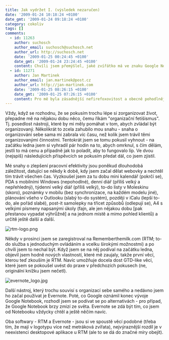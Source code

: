 ```yaml
---
title: Jak vydržet I. (výsledek nezaručen)
date: '2009-01-24 10:18:24 +0100'
date_gmt: '2009-01-24 09:18:24 +0100'
category: cokoliv
tags: []
comments:
  - id: 11263
    author: suchosch
    author_email: suchosch@suchosch.net
    author_url: http://suchosch.net
    date: '2009-01-25 00:24:45 +0100'
    date_gmt: '2009-01-24 23:24:45 +0100'
    content: Chvíli jsem přemýšlel, jaké zvířátko má ve znaku Google Notebook :)) Fajn, žes to napsals, těším se hlavně na postřehy okolo Evernote. Oproti Notebooku mi přijde zásadní rozpoznávání znaků. Víc jsem to ale nezkoumal.
  - id: 11271
    author: Jan Martinek
    author_email: jan.martinek@post.cz
    author_url: http://jan-martinek.com
    date: '2009-01-25 08:26:15 +0100'
    date_gmt: '2009-01-25 07:26:15 +0100'
    content: Pro mě byla zásadnější nefirefoxovitost a obecně pohodlnější práce s aplikací. U Google Notebooku jsem si občas nebyl jistý, co které kliknutí a přesunutí kurzoru provede ;)
---
```

<p>Vždy, když se rozhodnu, že se pokusím trochu lépe si zorganizovat život, přepadne mě na nějakou dobu něco, čemu říkám "organizační fetišismus". Tj. posedlost nástroji, které by mi měly pomáhat v tom, abych zvládal být organizovaný. Několikrát to zcela zahubilo mou snahu - snaha o organizování sebe sama mi zabrala víc času, než kolik jsem trávil těmi organizovanými činnostmi. Tentokrát jsem se tomu pokusil vyhnout - na začátku ledna jsem si vyhradil pár hodin na to, abych omrknul, s čím dělám, jestli to má cenu a případně jak to poladit, aby to fungovalo líp. Ve dvou (nejspíš) následujících příspěvcích se pokusím předat dál, co jsem zjistil.</p>
<p>Mé snahy o zlepšení pracovní efektivity jsou poněkud dlouhodobá záležitost, datující se někdy k době, kdy jsem začal dělat webovky a nechtěl tím trávit všechen čas. Vyzkoušel jsem za tu dobu mini kalendář (pokrčí se), PDA s mobilními Windows (nepohodlné), denní diář (příliš velký a nepřehledný), týdenní velký diář (příliš velký), to-do listy v Moleskinu (skoro), poznámky v mobilu (bez synchronizace, na každém modelu jiné), plánování všeho v Outlooku (slabý to-do systém), později v iCalu (lepší to-do, ale pořád slabé), post-it samolepky na třicet způsobů (odlepují se), A4 s velkými písmeny napsanými úkoly (fajn, ale jen nějakou dobu [pak přestanou vypadat výhrůžně] a na jednom místě a mimo pohled klientů) a určitě ještě další a další.</p>
<p><img src='/assets/migrated/wp-uploads/2009/01/rtm-logo.png' alt='rtm-logo.png' /></p>
<p>Někdy v prosinci jsem se zaregistroval na Rememberthemilk.com (RTM; to-do služba s jednoduchým ovládáním a vcelku širokými možnostmi) a po chvíli jsem to nechal být. Když jsem se na něj podíval na začátku ledna, objevil jsem hodně nových vlastností, které mě zaujaly, takže první věcí, kterou teď zkouším je RTM. Navíc umožňuje docela dost GTD-like věcí, které jsem se pokoušel uvést do praxe v předchozích pokusech (ne, originální knížku jsem nečetl).</p>
<p><img src='/assets/migrated/wp-uploads/2009/01/evernote_logo.jpg' alt='evernote_logo.jpg' /></p>
<p>Další nástroj, který trochu souvisí s organizací sebe samého a nedávno jsem ho začal používat je Evernote. Poté, co Google oznámil konec vývoje Google Notebook, rozhodl jsem se podívat se po alternativách - pro případ, že Google Notebook brzy zmizí ze světa. Evernote se zdá být tím, co jsem od Notebooku vždycky chtěl a ještě něčím navíc.</p>
<p>Oba softwary - RTM a Evernote - jsou si ve spoustě věcí podobné (třeba tím, že mají v logotypu více než metráková zvířata), nejvýraznější rozdíl je v neexistenci desktopové aplikace u RTM (ale to se dá do značné míry obejít).</p>
